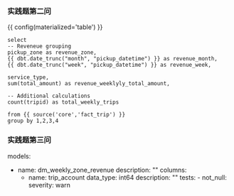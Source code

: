 ### 实践题第二问
{{ config(materialized='table') }}


    select 
    -- Reveneue grouping 
    pickup_zone as revenue_zone,
    {{ dbt.date_trunc("month", "pickup_datetime") }} as revenue_month, 
    {{ dbt.date_trunc("week", "pickup_datetime") }} as revenue_week, 

    service_type, 
    sum(total_amount) as revenue_weeklyly_total_amount,

    -- Additional calculations
    count(tripid) as total_weekly_trips

    from {{ source('core','fact_trip') }}
    group by 1,2,3,4


### 实践题第三问
models:
  - name: dm_weekly_zone_revenue
    description: ""
    columns:
      - name: trip_account
        data_type: int64
        description: ""
        tests:
            - not_null:
                severity: warn
          

